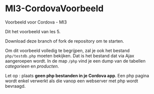 # MI3-CordovaVoorbeeld
Voorbeeld voor Cordova - MI3

Dit het voorbeeld van les 5.

Download deze branch of fork de repository om te starten.

Om dit voorbeeld volledig te begrijpen, zal je ook het bestand `php/testdb.php` moeten bekijken.
Dat is het bestand dat via Ajax aangeroepen wordt.
In de map `/php` vind je een dump van de tabellen _categorieen_ en _producten_. 

Let op : plaats **geen php bestanden in je Cordova app**.
Een php pagina wordt enkel verwerkt als die vanop een webserver met php wordt bevraagd.